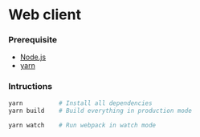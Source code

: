 Web client
========

### Prerequisite
- [Node.js]
- [yarn]

### Intructions
```bash
yarn          # Install all dependencies
yarn build    # Build everything in production mode

yarn watch    # Run webpack in watch mode
```

[Node.js]: https://nodejs.org/en/
[yarn]: https://yarnpkg.com
